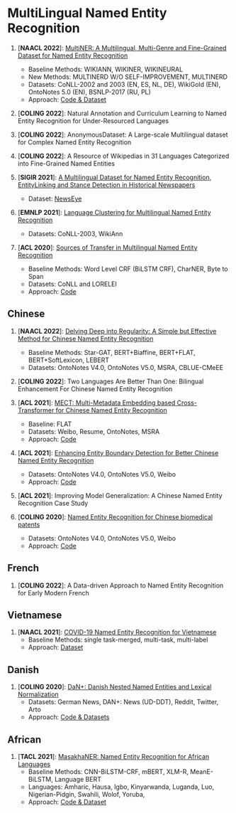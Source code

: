 # MultiLingual Named Entity Recognition

1. [**NAACL 2022**]: [MultiNER: A Multilingual, Multi-Genre and Fine-Grained Dataset for Named Entity Recognition](https://aclanthology.org/2022.findings-naacl.60/)
	- Baseline Methods: WIKIANN, WIKINER, WIKINEURAL
	- New Methods: MULTINERD W/O SELF-IMPROVEMENT, MULTINERD
	- Datasets: CoNLL-2002 and 2003 (EN, ES, NL, DE), WikiGold (EN), OntoNotes 5.0 (EN), BSNLP-2017 (RU, PL)
	- Approach: [Code & Dataset](https://github.com/Babelscape/multinerd)
	
2. [**COLING 2022**]: Natural Annotation and Curriculum Learning to Named Entity Recognition for Under-Resourced Languages
3. [**COLING 2022**]: AnonymousDataset: A Large-scale Multilingual dataset for Complex Named Entity Recognition
4. [**COLING 2022**]: A Resource of Wikipedias in 31 Languages Categorized into Fine-Grained Named Entities
5. [**SIGIR 2021**]: [A Multilingual Dataset for Named Entity Recognition, EntityLinking and Stance Detection in Historical Newspapers](https://hal.archives-ouvertes.fr/hal-03418387/document)
	- Dataset: [NewsEye](https://zenodo.org/record/4573313#.YzEZRuzMKw1)
6. [**EMNLP 2021**]: [Language Clustering for Multilingual Named Entity Recognition](https://aclanthology.org/2021.findings-emnlp.4.pdf)
	- Datasets: CoNLL-2003, WikiAnn
7. [**ACL 2020**]: [Sources of Transfer in Multilingual Named Entity Recognition](https://aclanthology.org/2020.acl-main.720.pdf)
	- Baseline Methods:  Word Level CRF (BiLSTM CRF), CharNER, Byte to Span 
	- Datasets: CoNLL and LORELEI
	- Approach: [Code](https://github.com/davidandym/multilingual-NER)

## Chinese
   
1. [**NAACL 2022**]: [Delving Deep into Regularity: A Simple but Effective Method for Chinese Named Entity Recognition](https://aclanthology.org/2022.findings-naacl.143/)
	- Baseline Methods: Star-GAT, BERT+Biaffine,  BERT+FLAT, BERT+SoftLexicon, LEBERT
	- Datasets: OntoNotes V4.0, OntoNotes V5.0, MSRA, CBLUE-CMeEE
	
2. [**COLING 2022**]: Two Languages Are Better Than One: Bilingual Enhancement For Chinese Named Entity Recognition

3. [**ACL 2021**]: [MECT: Multi-Metadata Embedding based Cross-Transformer for Chinese Named Entity Recognition](https://aclanthology.org/2021.acl-long.121.pdf)
	- Baseline: FLAT
	- Datasets: Weibo, Resume, OntoNotes, MSRA
	- Approach: [Code](https://github.com/CoderMusou/MECT4CNER)

4. [**ACL 2021**]: [Enhancing Entity Boundary Detection for Better Chinese Named Entity Recognition](https://aclanthology.org/2021.acl-short.4.pdf)
	- Datasets: OntoNotes V4.0, OntoNotes V5.0, Weibo
	- Approach: [Code](https://github.com/cchen-reese/Boundary-Enhanced-NER)

5. [**ACL 2021**]: Improving Model Generalization: A Chinese Named Entity Recognition Case Study
	
6. [**COLING 2020**]: [Named Entity Recognition for Chinese biomedical patents](https://aclanthology.org/2020.coling-main.54/)
	- Datasets: OntoNotes V4.0, OntoNotes V5.0, Weibo
	- Approach: [Code](https://github.com/yukihuyt/Chinese_biomed_patents_NER)
	
## French

1. [**COLING 2022**]: A Data-driven Approach to Named Entity Recognition for Early Modern French

## Vietnamese

1. [**NAACL 2021**]: [COVID-19 Named Entity Recognition for Vietnamese](https://aclanthology.org/2021.naacl-main.173.pdf)
	- Baseline Methods: single task-merged, multi-task, multi-label
	- Approach: [Dataset](https://github.com/VinAIResearch/PhoNER_COVID19)

## Danish

1. [**COLING 2020**]: [DaN+: Danish Nested Named Entities and Lexical Normalization](https://aclanthology.org/2020.coling-main.583/)
	- Datasets: German News, DAN+: News (UD-DDT), Reddit, Twitter, Arto
	- Approach: [Code & Datasets](https://github.com/bplank/DaNplus)

## African

1. [**TACL 2021**]: [MasakhaNER: Named Entity Recognition for African Languages](https://aclanthology.org/2021.tacl-1.66/)
	- Baseline Methods: CNN-BiLSTM-CRF, mBERT, XLM-R, MeanE-BiLSTM, Language BERT
	- Languages: Amharic, Hausa, Igbo, Kinyarwanda, Luganda, Luo, Nigerian-Pidgin, Swahili, Wolof, Yoruba, 
	- Approach: [Code & Dataset](https://github.com/masakhane-io/masakhane-ner/)

